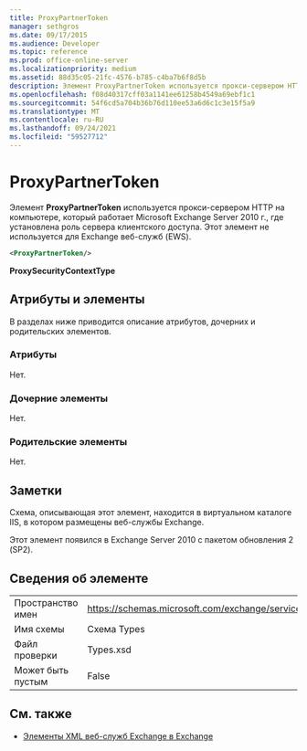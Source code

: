 ```yaml
---
title: ProxyPartnerToken
manager: sethgros
ms.date: 09/17/2015
ms.audience: Developer
ms.topic: reference
ms.prod: office-online-server
ms.localizationpriority: medium
ms.assetid: 88d35c05-21fc-4576-b785-c4ba7b6f8d5b
description: Элемент ProxyPartnerToken используется прокси-сервером HTTP на компьютере, который Microsoft Exchange Server 2010 г., где установлена роль сервера клиентского доступа. Этот элемент не используется для Exchange веб-служб (EWS).
ms.openlocfilehash: f08d40317cff03a1141ee61258b4549a69ebf1c1
ms.sourcegitcommit: 54f6cd5a704b36b76d110ee53a6d6c1c3e15f5a9
ms.translationtype: MT
ms.contentlocale: ru-RU
ms.lasthandoff: 09/24/2021
ms.locfileid: "59527712"
---
```

# <a name="proxypartnertoken"></a>ProxyPartnerToken

Элемент **ProxyPartnerToken** используется прокси-сервером HTTP на компьютере, который работает Microsoft Exchange Server 2010 г., где установлена роль сервера клиентского доступа. Этот элемент не используется для Exchange веб-служб (EWS). 
  
```XML
<ProxyPartnerToken/>
```

 **ProxySecurityContextType**
## <a name="attributes-and-elements"></a>Атрибуты и элементы

В разделах ниже приводится описание атрибутов, дочерних и родительских элементов.
  
### <a name="attributes"></a>Атрибуты

Нет.
  
### <a name="child-elements"></a>Дочерние элементы

Нет.
  
### <a name="parent-elements"></a>Родительские элементы

Нет.
  
## <a name="remarks"></a>Заметки

Схема, описывающая этот элемент, находится в виртуальном каталоге IIS, в котором размещены веб-службы Exchange.
  
Этот элемент появился в Exchange Server 2010 с пакетом обновления 2 (SP2).
  
## <a name="element-information"></a>Сведения об элементе

|||
|:-----|:-----|
|Пространство имен  <br/> |https://schemas.microsoft.com/exchange/services/2006/types  <br/> |
|Имя схемы  <br/> |Схема Types  <br/> |
|Файл проверки  <br/> |Types.xsd  <br/> |
|Может быть пустым  <br/> |False  <br/> |
   
## <a name="see-also"></a>См. также



- [Элементы XML веб-служб Exchange в Exchange](ews-xml-elements-in-exchange.md)

